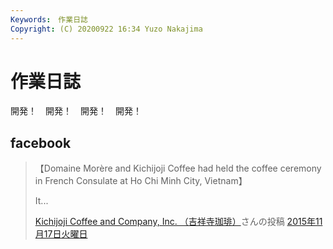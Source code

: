 ```yaml
---
Keywords:　作業日誌
Copyright: (C) 20200922 16:34 Yuzo Nakajima
---
```


# 作業日誌

開発！　開発！　開発！　開発！

## facebook
<div id="fb-root"></div>
<script async defer crossorigin="anonymous" src="https://connect.facebook.net/ja_JP/sdk.js#xfbml=1&version=v8.0" nonce="dlFCndCX"></script>
<div class="fb-post" data-href="https://www.facebook.com/kichijojicoffee/posts/793263107469790" data-show-text="true" data-width=""><blockquote cite="https://www.facebook.com/kichijojicoffee/posts/793263107469790" class="fb-xfbml-parse-ignore"><p>【Domaine Morère and Kichijoji Coffee had held the coffee ceremony in French Consulate at Ho Chi Minh City, Vietnam】

 It...</p><a href="https://www.facebook.com/kichijojicoffee/">Kichijoji Coffee and Company, Inc. （吉祥寺珈琲）</a>さんの投稿&nbsp;<a href="https://www.facebook.com/kichijojicoffee/posts/793263107469790">2015年11月17日火曜日</a></blockquote></div>
